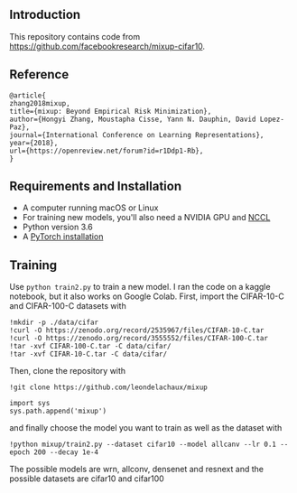 ## Introduction
This repository contains code from https://github.com/facebookresearch/mixup-cifar10.

## Reference
```
@article{
zhang2018mixup,
title={mixup: Beyond Empirical Risk Minimization},
author={Hongyi Zhang, Moustapha Cisse, Yann N. Dauphin, David Lopez-Paz},
journal={International Conference on Learning Representations},
year={2018},
url={https://openreview.net/forum?id=r1Ddp1-Rb},
}
```

## Requirements and Installation
* A computer running macOS or Linux
* For training new models, you'll also need a NVIDIA GPU and [NCCL](https://github.com/NVIDIA/nccl)
* Python version 3.6
* A [PyTorch installation](http://pytorch.org/)

## Training
Use `python train2.py` to train a new model.
I ran the code on a kaggle notebook, but it also works on Google Colab.
First, import the CIFAR-10-C and CIFAR-100-C datasets with

```
!mkdir -p ./data/cifar
!curl -O https://zenodo.org/record/2535967/files/CIFAR-10-C.tar
!curl -O https://zenodo.org/record/3555552/files/CIFAR-100-C.tar
!tar -xvf CIFAR-100-C.tar -C data/cifar/
!tar -xvf CIFAR-10-C.tar -C data/cifar/
```
Then, clone the repository with
```
!git clone https://github.com/leondelachaux/mixup
```
```
import sys
sys.path.append('mixup')
```
and finally choose the model you want to train as well as the dataset with
```
!python mixup/train2.py --dataset cifar10 --model allcanv --lr 0.1 --epoch 200 --decay 1e-4
```
The possible models are wrn, allconv, densenet and resnext and the possible datasets are cifar10 and cifar100
